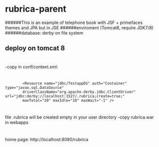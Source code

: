 # rubrica-parent

######This is an example of telephone book with JSF + primefaces themes and JPA but in JSE 
######enviroment (Tomcat8, require JDK7/8)
######database: derby on file system

## deploy on tomcat 8
#
-copy in conf/context.xml:
#
            <Resource name="jdbc/TestappDS" auth="Container" type="javax.sql.DataSource"
            driverClassName="org.apache.derby.jdbc.ClientDriver" url="jdbc:derby://localhost:1527/.rubrica;create=true;"
            maxTotal="20" maxIdle="10" maxWait="-1" />
#
file .rubrica will be created empty in your user directory
-copy rubrica.war in webapps
#
home page:
http://localhost:8080/rubrica